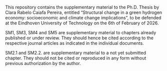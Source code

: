 This repository contains the supplementary material to the Ph.D. Thesis by Clara Rabelo Caiafa Pereira, entitled “Structural change in a green hydrogen economy: socioeconomic and climate change implications”, to be defended at the Eindhoven University of Technology on the 6th of February of 2026.

SM1, SM3, SM4 and SM5 are supplementary material to chapters already published or under review. They should hence be cited according to the respective journal articles as indicated in the individual documents.

SM2.1 and SM2.2. are supplementary material to a not yet submitted chapter. They should not be cited or reproduced in any form without previous authorization by the author.
